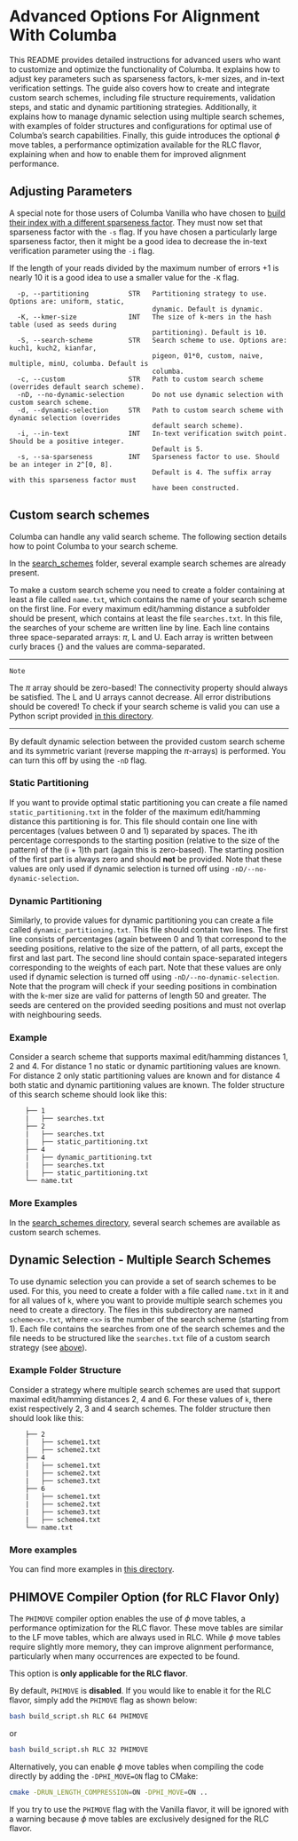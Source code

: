 # Advanced Options For Alignment With Columba

This README provides detailed instructions for advanced users who want to customize and optimize the functionality of Columba.
It explains how to adjust key parameters such as sparseness factors, k-mer sizes, and in-text verification settings.
The guide also covers how to create and integrate custom search schemes, including file structure requirements, validation steps, and static and dynamic partitioning strategies.
Additionally, it explains how to manage dynamic selection using multiple search schemes, with examples of folder structures and configurations for optimal use of Columba’s search capabilities.
Finally, this guide introduces the optional $\phi$ move tables, a performance optimization available for the RLC flavor, explaining when and how to enable them for improved alignment performance.

## Adjusting Parameters

A special note for those users of Columba Vanilla who have chosen to [build their index with a different sparseness factor](../../README.md#vanilla-option-suffix-array-sparseness).
They must now set that sparseness factor with the `-s` flag.
If you have chosen a particularly large sparseness factor, then it might be a good idea to decrease the in-text verification parameter using the `-i` flag.

If the length of your reads divided by the maximum number of errors +1 is nearly 10 it is a good idea to use a smaller value for the `-K` flag.

```console
  -p, --partitioning          STR   Partitioning strategy to use. Options are: uniform, static,
                                    dynamic. Default is dynamic.
  -K, --kmer-size             INT   The size of k-mers in the hash table (used as seeds during
                                    partitioning). Default is 10.
  -S, --search-scheme         STR   Search scheme to use. Options are: kuch1, kuch2, kianfar,
                                    pigeon, 01*0, custom, naive, multiple, minU, columba. Default is
                                    columba.
  -c, --custom                STR   Path to custom search scheme (overrides default search scheme).
  -nD, --no-dynamic-selection       Do not use dynamic selection with custom search scheme.
  -d, --dynamic-selection     STR   Path to custom search scheme with dynamic selection (overrides
                                    default search scheme).
  -i, --in-text               INT   In-text verification switch point. Should be a positive integer.
                                    Default is 5.
  -s, --sa-sparseness         INT   Sparseness factor to use. Should be an integer in 2^[0, 8].
                                    Default is 4. The suffix array with this sparseness factor must
                                    have been constructed.
```

## Custom search schemes

Columba can handle any valid search scheme.
The following section details how to point Columba to your search scheme.

In the [search_schemes](../..//search_schemes/) folder, several example search schemes are already present.

To make a custom search scheme you need to create a folder containing at least a file called `name.txt`, which contains the name of your search scheme on the first line.
For every maximum edit/hamming distance a subfolder should be present, which contains at least the file `searches.txt`.
In this file, the searches of your scheme are written line by line.
Each line contains three space-separated arrays: $\pi$, L and U.
Each array is written between curly braces {} and the values are comma-separated.

---

`Note`

The $\pi$ array should be zero-based! The connectivity property should always be satisfied.
The L and U arrays cannot decrease.
All error distributions should be covered!
To check if your search scheme is valid you can use a Python script provided [in this directory](../../validitychecker/).

---

By default dynamic selection between the provided custom search scheme and its symmetric variant (reverse mapping the $\pi$-arrays) is performed. You can turn this off by using the `-nD` flag.

### Static Partitioning

If you want to provide optimal static partitioning you can create a file named `static_partitioning.txt` in the folder of the maximum edit/hamming distance this partitioning is for.
This file should contain one line with percentages (values between 0 and 1) separated by spaces.
The ith percentage corresponds to the starting position (relative to the size of the pattern) of the (i + 1)th part (again this is zero-based).
The starting position of the first part is always zero and should **not** be provided.
Note that these values are only used if dynamic selection is turned off using `-nD/--no-dynamic-selection`. 

### Dynamic Partitioning

Similarly, to provide values for dynamic partitioning you can create a file called `dynamic_partitioning.txt`.
This file should contain two lines.
The first line consists of percentages (again between 0 and 1) that correspond to the seeding positions, relative to the size of the pattern, of all parts, except the first and last part.
The second line should contain space-separated integers corresponding to the weights of each part.
Note that these values are only used if dynamic selection is turned off using `-nD/--no-dynamic-selection`. 
Note that the program will check if your seeding positions in combination with the k-mer size are valid for patterns of length 50 and greater. The seeds are centered on the provided seeding positions and must not overlap with neighbouring seeds. 

### Example

Consider a search scheme that supports maximal edit/hamming distances 1, 2 and 4.
For distance 1 no static or dynamic partitioning values are known.
For distance 2 only static partitioning values are known and for distance 4 both static and dynamic partitioning values are known.
The folder structure of this search scheme should look like this:

```.
    ├── 1
    |   ├── searches.txt
    ├── 2
    |   ├── searches.txt
    |   ├── static_partitioning.txt
    ├── 4
    |   ├── dynamic_partitioning.txt
    |   ├── searches.txt
    |   ├── static_partitioning.txt
    └── name.txt
```

### More Examples

In the [search_schemes directory](../../search_schemes/), several search schemes are available as custom search schemes.

## Dynamic Selection - Multiple Search Schemes

To use dynamic selection you can provide a set of search schemes to be used.
For this, you need to create a folder with a file called `name.txt` in it and for all values of `k`, where you want to provide multiple search schemes you need to create a directory.
The files in this subdirectory are named `scheme<x>.txt`, where `<x>` is the number of the search scheme (starting from 1).
Each file contains the searches from one of the search schemes and the file needs to be structured like the `searches.txt` file of a custom search strategy (see [above](#custom-search-schemes)).

### Example Folder Structure

Consider a strategy where multiple search schemes are used that support maximal edit/hamming distances 2, 4 and 6.
For these values of `k`, there exist respectively 2, 3 and 4 search schemes.
The folder structure then should look like this:

```.
    ├── 2
    |   ├── scheme1.txt
    |   ├── scheme2.txt
    ├── 4
    |   ├── scheme1.txt
    |   ├── scheme2.txt
    |   ├── scheme3.txt
    ├── 6
    |   ├── scheme1.txt
    |   ├── scheme2.txt
    |   ├── scheme3.txt
    |   ├── scheme4.txt
    └── name.txt
```

### More examples

You can find more examples in [this directory](../../search_schemes/multiple_opt/).

## PHIMOVE Compiler Option (for RLC Flavor Only)

The `PHIMOVE` compiler option enables the use of $\phi$ move tables, a performance optimization for the RLC flavor. These move tables are similar to the LF move tables, which are always used in RLC. While $\phi$ move tables require slightly more memory, they can improve alignment performance, particularly when many occurrences are expected to be found.

This option is **only applicable for the RLC flavor**.

By default, `PHIMOVE` is **disabled**. If you would like to enable it for the RLC flavor, simply add the `PHIMOVE` flag as shown below:

```bash
bash build_script.sh RLC 64 PHIMOVE
```

or

```bash
bash build_script.sh RLC 32 PHIMOVE
```

Alternatively, you can enable $\phi$ move tables when compiling the code directly by adding the `-DPHI_MOVE=ON` flag to CMake:

```bash
cmake -DRUN_LENGTH_COMPRESSION=ON -DPHI_MOVE=ON ..
```

If you try to use the `PHIMOVE` flag with the Vanilla flavor, it will be ignored with a warning because $\phi$ move tables are exclusively designed for the RLC flavor.
